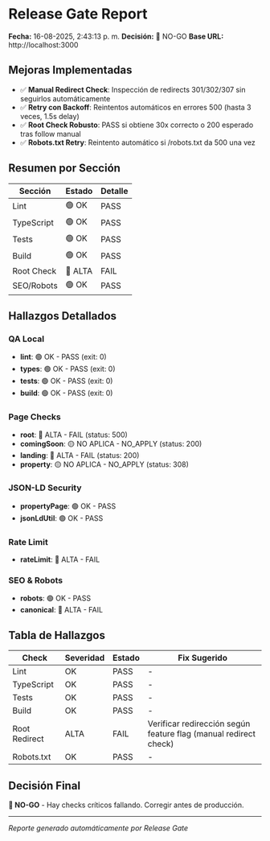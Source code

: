 # Release Gate Report

**Fecha:** 16-08-2025, 2:43:13 p. m.
**Decisión:** 🔴 NO-GO
**Base URL:** http://localhost:3000

## Mejoras Implementadas

- ✅ **Manual Redirect Check**: Inspección de redirects 301/302/307 sin seguirlos automáticamente
- ✅ **Retry con Backoff**: Reintentos automáticos en errores 500 (hasta 3 veces, 1.5s delay)
- ✅ **Root Check Robusto**: PASS si obtiene 30x correcto o 200 esperado tras follow manual
- ✅ **Robots.txt Retry**: Reintento automático si /robots.txt da 500 una vez

## Resumen por Sección

| Sección | Estado | Detalle |
|---------|--------|---------|
| Lint | 🟢 OK | PASS |
| TypeScript | 🟢 OK | PASS |
| Tests | 🟢 OK | PASS |
| Build | 🟢 OK | PASS |
| Root Check | 🔴 ALTA | FAIL |
| SEO/Robots | 🟢 OK | PASS |

## Hallazgos Detallados

### QA Local
- **lint**: 🟢 OK - PASS (exit: 0)
- **types**: 🟢 OK - PASS (exit: 0)
- **tests**: 🟢 OK - PASS (exit: 0)
- **build**: 🟢 OK - PASS (exit: 0)

### Page Checks
- **root**: 🔴 ALTA - FAIL (status: 500)
- **comingSoon**: 🟡 NO APLICA - NO_APPLY (status: 200)
- **landing**: 🔴 ALTA - FAIL (status: 200)
- **property**: 🟡 NO APLICA - NO_APPLY (status: 308)

### JSON-LD Security
- **propertyPage**: 🟢 OK - PASS
- **jsonLdUtil**: 🟢 OK - PASS

### Rate Limit
- **rateLimit**: 🔴 ALTA - FAIL

### SEO & Robots
- **robots**: 🟢 OK - PASS
- **canonical**: 🔴 ALTA - FAIL

## Tabla de Hallazgos

| Check | Severidad | Estado | Fix Sugerido |
|-------|-----------|--------|--------------|
| Lint | OK | PASS | - |
| TypeScript | OK | PASS | - |
| Tests | OK | PASS | - |
| Build | OK | PASS | - |
| Root Redirect | ALTA | FAIL | Verificar redirección según feature flag (manual redirect check) |
| Robots.txt | OK | PASS | - |

## Decisión Final

**🔴 NO-GO** - Hay checks críticos fallando. Corregir antes de producción.

---
*Reporte generado automáticamente por Release Gate*
